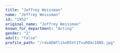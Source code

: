 ```yaml
---
title: "Jeffrey Weissman"
name: "Jeffrey Weissman"
id: "1952"
original_name: "Jeffrey Weissman"
known_for_department: "Acting"
gender: "2"
adult: "false"
profile_path: "/rdxAEWflihoR5Vt1TvsR0XcI6N5.jpg"
---
```

